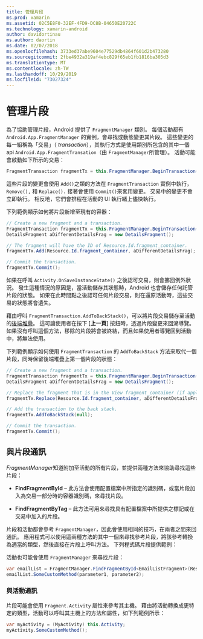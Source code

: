 ```yaml
---
title: 管理片段
ms.prod: xamarin
ms.assetid: 02C5E8F0-32EF-4FD9-DC8B-04650E20722C
ms.technology: xamarin-android
author: davidortinau
ms.author: daortin
ms.date: 02/07/2018
ms.openlocfilehash: 3733ed37abe9604e77529db4864f601d2b473280
ms.sourcegitcommit: 2fbe4932a319af4ebc829f65eb1fb1816ba305d3
ms.translationtype: MT
ms.contentlocale: zh-TW
ms.lasthandoff: 10/29/2019
ms.locfileid: "73027324"
---
```

# <a name="managing-fragments"></a>管理片段

為了協助管理片段，Android 提供了 `FragmentManager` 類別。 每個活動都有 `Android.App.FragmentManager` 的實例，會尋找或動態變更其片段。 這些變更的每一組稱為「交易」（ *transaction*），其執行方式是使用類別所包含的其中一個 api `Android.App.FragmentTransation`（由 `FragmentManager`所管理）。 活動可能會啟動如下所示的交易：

```csharp
FragmentTransaction fragmentTx = this.FragmentManager.BeginTransaction();
```

這些片段的變更會使用 `Add()`之類的方法在 `FragmentTransaction` 實例中執行，`Remove(),` 和 `Replace().` 接著會使用 `Commit()`來套用變更。 交易中的變更不會立即執行。
相反地，它們會排程在活動的 UI 執行緒上儘快執行。

下列範例顯示如何將片段新增至現有的容器：

```csharp
// Create a new fragment and a transaction.
FragmentTransaction fragmentTx = this.FragmentManager.BeginTransaction();
DetailsFragment aDifferentDetailsFrag = new DetailsFragment();

// The fragment will have the ID of Resource.Id.fragment_container.
fragmentTx.Add(Resource.Id.fragment_container, aDifferentDetailsFrag);

// Commit the transaction.
fragmentTx.Commit();
```

如果在呼叫 `Activity.OnSaveInstanceState()` 之後認可交易，則會擲回例外狀況。 發生這種情況的原因是，當活動儲存其狀態時，Android 也會儲存任何託管片段的狀態。 如果在此時間點之後認可任何片段交易，則在還原活動時，這些交易的狀態將會遺失。

藉由呼叫 `FragmentTransaction.AddToBackStack()`，可以將片段交易儲存至活動的[後端堆疊](https://developer.android.com/guide/topics/fundamentals/tasks-and-back-stack.html)。 這可讓使用者在按下 [**上一頁**] 按鈕時，透過片段變更來回溯導覽。 如果沒有呼叫這個方法，移除的片段將會被終結，而且如果使用者導覽回到活動中，將無法使用。

下列範例顯示如何使用 `FragmentTransaction` 的 `AddToBackStack` 方法來取代一個片段，同時保留後端堆疊上第一個片段的狀態：

```csharp
// Create a new fragment and a transaction.
FragmentTransaction fragmentTx = this.FragmentManager.BeginTransaction();
DetailsFragment aDifferentDetailsFrag = new DetailsFragment();

// Replace the fragment that is in the View fragment_container (if applicable).
fragmentTx.Replace(Resource.Id.fragment_container, aDifferentDetailsFrag);

// Add the transaction to the back stack.
fragmentTx.AddToBackStack(null);

// Commit the transaction.
fragmentTx.Commit();
```

## <a name="communicating-with-fragments"></a>與片段通訊

*FragmentManager*知道附加至活動的所有片段，並提供兩種方法來協助尋找這些片段：

- **FindFragmentById** &ndash; 此方法會使用配置檔案中所指定的識別碼，或當片段加入為交易一部分時的容器識別碼，來尋找片段。

- **FindFragmentByTag** &ndash; 此方法可用來尋找具有配置檔案中所提供之標記或在交易中加入的片段。

片段和活動都會參考 `FragmentManager`，因此會使用相同的技巧，在兩者之間來回通訊。 應用程式可以使用這兩種方法的其中一個來尋找參考片段，將該參考轉換為適當的類型，然後直接在片段上呼叫方法。 下列程式碼片段提供範例：

活動也可能會使用 `FragmentManager` 來尋找片段：

```csharp
var emailList = FragmentManager.FindFragmentById<EmailListFragment>(Resource.Id.email_list_fragment);
emailList.SomeCustomMethod(parameter1, parameter2);
```

### <a name="communicating-with-the-activity"></a>與活動通訊

片段可能會使用 `Fragment.Activity` 屬性來參考其主機。 藉由將活動轉換成更特定的類型，活動可以呼叫其主機上的方法和屬性，如下列範例所示：

```csharp
var myActivity = (MyActivity) this.Activity;
myActivity.SomeCustomMethod();
```

